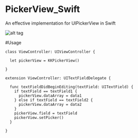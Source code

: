 # PickerView_Swift
An effective implementation for UIPickerView in Swift

![alt tag](https://raw.githubusercontent.com/KenanKarakecili/PickerView_Swift/master/Untitled-2.gif)

#Usage
```
class ViewController: UIViewController {

  let pickerView = KKPickerView()

}

extension ViewController: UITextFieldDelegate {
  
  func textFieldDidBeginEditing(textField: UITextField) {
    if textField == textField1 {
      pickerView.dataArray = data1
    } else if textField == textField2 {
      pickerView.dataArray = data2
    }
    pickerView.field = textField
    pickerView.setPicker()
  }
  
}
```
